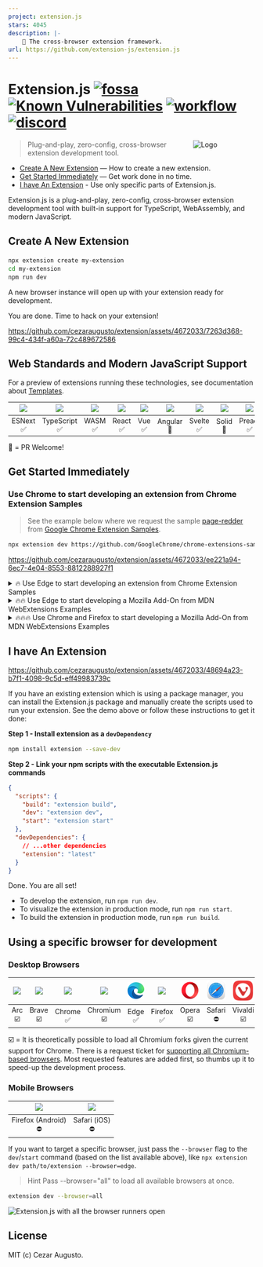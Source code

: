 ```yaml
---
project: extension.js
stars: 4045
description: |-
    🧩 The cross-browser extension framework.
url: https://github.com/extension-js/extension.js
---
```


[action-image]: https://github.com/extension-js/extension.js/actions/workflows/ci.yml/badge.svg?branch=main
[action-url]: https://github.com/extension-js/extension.js/actions
[npm-image]: https://img.shields.io/npm/v/extension.svg
[npm-url]: https://npmjs.org/package/extension
[downloads-image]: https://img.shields.io/npm/dm/extension.svg
[downloads-url]: https://npmjs.org/package/extension
[node]: https://img.shields.io/node/v/extension.svg
[node-url]: https://nodejs.org
[prs]: https://img.shields.io/badge/PRs-welcome-brightgreen.svg
[prs-url]: https://github.com/extension-js/extension/blob/main/CONTRIBUTING.md
[snyk-image]: https://snyk.io/test/github/extension-js/extension/badge.svg
[snyk-url]: https://snyk.io/test/github/extension-js/extension
[fossa-image]: https://app.fossa.com/api/projects/git%2Bgithub.com%2Fcezaraugusto%2Fextension.svg?type=shield&issueType=license
[fossa-url]: https://app.fossa.com/projects/git%2Bgithub.com%2Fcezaraugusto%2Fextension?ref=badge_shield&issueType=license
[discord-image]: https://img.shields.io/discord/1253608412890271755?label=Discord&logo=discord&style=flat
[discord-url]: https://discord.gg/v9h2RgeTSN

# Extension.js [![fossa][fossa-image]][fossa-url] [![Known Vulnerabilities][snyk-image]][snyk-url] [![workflow][action-image]][action-url] [![discord][discord-image]][discord-url]

<!-- > Plug-and-play, zero-config, cross-browser extension development tool. -->

<!-- > Make it very easy to develop cross-browser extensions. -->

<!-- <img alt="Extension.js with all the browser runners open" src="https://github.com/cezaraugusto/extension.js/assets/4672033/f0f5bbfc-e873-4856-9fdd-db2b42d9ab96">
<hr> -->

<img alt="Logo" align="right" src="https://user-images.githubusercontent.com/4672033/102850460-4d22aa80-43f8-11eb-82db-9efce586f73e.png" width="25%" />

<!-- **Create cross-browser extensions with no build configuration.** -->

> Plug-and-play, zero-config, cross-browser extension development tool.

- [Create A New Extension](#create-a-new-extension) — How to create a new extension.
- [Get Started Immediately](#get-started-immediately) — Get work done in no time.
- [I have An Extension](#i-have-an-extension) - Use only specific parts of Extension.js.

Extension.js is a plug-and-play, zero-config, cross-browser extension development tool with built-in support for TypeScript, WebAssembly, and modern JavaScript.

## Create A New Extension

```bash
npx extension create my-extension
cd my-extension
npm run dev
```

A new browser instance will open up with your extension ready for development.

You are done. Time to hack on your extension!

https://github.com/cezaraugusto/extension/assets/4672033/7263d368-99c4-434f-a60a-72c489672586

## Web Standards and Modern JavaScript Support

For a preview of extensions running these technologies, see documentation about [Templates](https://extension.js.org/docs/getting-started/templates).

| <img src="https://github.com/cezaraugusto/extension.js/assets/4672033/a9e2541a-96f0-4caa-9fc9-5fc5c3e901c8" width="70"> | <img src="https://github.com/cezaraugusto/extension.js/assets/4672033/b42c5330-9e2a-4045-99c3-1f7d264dfaf4" width="70"> | <img src="https://github.com/cezaraugusto/extension.js/assets/4672033/f19edff3-9005-4f50-b05c-fba615896a7f" width="70"> | <img src="https://github.com/cezaraugusto/extension.js/assets/4672033/ff64721d-d145-4213-930d-e70193f8d57e" width="70"> | <img src="https://github.com/cezaraugusto/extension.js/assets/4672033/15f1314a-aa65-4ce2-a3f3-cf53c4f730cf" width="70"> | <img src="https://github.com/cezaraugusto/extension.js/assets/4672033/c5f8a127-3c2a-4ceb-bb46-948cf2c8bd89" width="70"> | <img src="https://github.com/cezaraugusto/extension.js/assets/4672033/de1082fd-7cf6-4202-8c12-a5c3cd3e5b42" width="70"> | <img src="https://github.com/cezaraugusto/extension.js/assets/4672033/78e5fe3d-dc79-4aa2-954e-1a5973d1d9db" width="70"> | <img src="https://github.com/cezaraugusto/extension.js/assets/4672033/8807efd9-93e5-4db5-a1d2-9ac524f7ecc2" width="70"> |
| :---------------------------------------------------------------------------------------------------------------------: | :---------------------------------------------------------------------------------------------------------------------: | :---------------------------------------------------------------------------------------------------------------------: | :---------------------------------------------------------------------------------------------------------------------: | :---------------------------------------------------------------------------------------------------------------------: | :---------------------------------------------------------------------------------------------------------------------: | :---------------------------------------------------------------------------------------------------------------------: | :---------------------------------------------------------------------------------------------------------------------: | :---------------------------------------------------------------------------------------------------------------------: |
|                                                      ESNext<br>✅                                                       |                                                    TypeScript<br>✅                                                     |                                                       WASM<br>✅                                                        |                                                       React<br>✅                                                       |                                                        Vue<br>✅                                                        |                                                      Angular<br>👋                                                      |                                                      Svelte<br>✅                                                       |                                                       Solid<br>👋                                                       |                                                      Preact<br>✅                                                       |

👋 = PR Welcome!

## Get Started Immediately

### Use Chrome to start developing an extension from Chrome Extension Samples

> See the example below where we request the sample [page-redder](https://github.com/GoogleChrome/chrome-extensions-samples/tree/main/functional-samples/sample.page-redder) from [Google Chrome Extension Samples](https://github.com/GoogleChrome/chrome-extensions-samples).

```bash
npx extension dev https://github.com/GoogleChrome/chrome-extensions-samples/tree/main/functional-samples/sample.page-redder --browser=edge
```

https://github.com/cezaraugusto/extension/assets/4672033/ee221a94-6ec7-4e04-8553-8812288927f1

</details>

<details>
   <summary>   
   🔥 Use Edge to start developing an extension from Chrome Extension Samples 
   </summary>

> See the example below where we request the sample [magic8ball](https://github.com/GoogleChrome/chrome-extensions-samples/tree/main/api-samples/topSites/magic8ball) from from [Google Chrome Extension Samples](https://github.com/GoogleChrome/chrome-extensions-samples) with Edge as the runtime browser.

```bash
npx extension dev https://github.com/GoogleChrome/chrome-extensions-samples/tree/main/api-samples/topSites/magic8ball --browser=edge
```

https://github.com/cezaraugusto/extension/assets/4672033/2db2a1f6-3110-4380-9a49-dc9d034146aa

</details>

<details>
   <summary>
   🔥🔥 Use Edge to start developing a Mozilla Add-On from MDN WebExtensions Examples
   </summary>

> See the example below where we request the sample [Apply CSS](https://github.com/mdn/webextensions-examples/tree/main/apply-css) from [MDN WebExtensions Examples](https://github.com/mdn/webextensions-examples) using Edge as the runtime browser.

```bash
npx extension dev https://github.com/mdn/webextensions-examples/tree/main/apply-css --browser=edge --polyfill=true
```

https://github.com/cezaraugusto/extension/assets/4672033/130cb430-1567-419c-8c90-23fddcf20f00

</details>

<details>
   <summary>
   🔥🔥🔥 Use Chrome and Firefox to start developing a Mozilla Add-On from MDN WebExtensions Examples
   </summary>

> See the example below where we request the sample [firefox-code-search](https://github.com/mdn/webextensions-examples/tree/main/firefox-code-search) from [MDN WebExtensions Examples](https://github.com/mdn/webextensions-examples) using Chrome and Firefox as the runtime browsers.

```bash
npx extension dev https://github.com/mdn/webextensions-examples/tree/main/firefox-code-search --browser=chrome,firefox --polyfill=true
```

https://github.com/cezaraugusto/extension.js/assets/4672033/ac94b608-c936-40df-bce7-63ffd7fe31c5

</details>

## I have An Extension

https://github.com/cezaraugusto/extension/assets/4672033/48694a23-b7f1-4098-9c5d-eff49983739c

If you have an existing extension which is using a package manager, you can install the Extension.js package and manually create the scripts used to run your extension. See the demo above or follow these instructions to get it done:

**Step 1 - Install extension as a `devDependency`**

```bash
npm install extension --save-dev
```

**Step 2 - Link your npm scripts with the executable Extension.js commands**

```json
{
  "scripts": {
    "build": "extension build",
    "dev": "extension dev",
    "start": "extension start"
  },
  "devDependencies": {
    // ...other dependencies
    "extension": "latest"
  }
}
```

Done. You are all set!

- To develop the extension, run `npm run dev`.
- To visualize the extension in production mode, run `npm run start`.
- To build the extension in production mode, run `npm run build`.

## Using a specific browser for development

### Desktop Browsers

| <img src="https://github.com/cezaraugusto/extension.js/assets/4672033/6ce53a31-c6f6-4a1c-b927-e9ec7fd2df78" width="70"> | <img src="https://raw.githubusercontent.com/alrra/browser-logos/main/src/brave/brave.svg" width="70"> | <img src="https://raw.githubusercontent.com/alrra/browser-logos/main/src/chrome/chrome.svg" width="70"> | <img src="https://raw.githubusercontent.com/alrra/browser-logos/main/src/chromium/chromium.svg" width="70"> | <img src="https://raw.githubusercontent.com/alrra/browser-logos/main/src/edge/edge.svg" width="70"> | <img src="https://raw.githubusercontent.com/alrra/browser-logos/main/src/firefox/firefox.svg" width="70"> | <img src="https://raw.githubusercontent.com/alrra/browser-logos/main/src/opera/opera.svg" width="70"> | <img width="70" src="https://raw.githubusercontent.com/alrra/browser-logos/main/src/safari/safari.svg"> | <img src="https://raw.githubusercontent.com/alrra/browser-logos/main/src/vivaldi/vivaldi.svg" width="70"> |
| :---------------------------------------------------------------------------------------------------------------------: | :---------------------------------------------------------------------------------------------------: | :-----------------------------------------------------------------------------------------------------: | :---------------------------------------------------------------------------------------------------------: | :-------------------------------------------------------------------------------------------------: | :-------------------------------------------------------------------------------------------------------: | :---------------------------------------------------------------------------------------------------: | :-----------------------------------------------------------------------------------------------------: | :-------------------------------------------------------------------------------------------------------: |
|                                                        Arc<br>☑️                                                        |                                              Brave<br>☑️                                              |                                              Chrome<br>✅                                               |                                               Chromium<br>☑️                                                |                                             Edge<br>✅                                              |                                               Firefox<br>✅                                               |                                              Opera<br>☑️                                              |                                              Safari<br>⛔️                                              |                                               Vivaldi<br>☑️                                               |

☑️ = It is theoretically possible to load all Chromium forks given the current support for Chrome. There is a request ticket for [supporting all Chromium-based browsers](https://github.com/cezaraugusto/extension.js/issues/59). Most requested features are added first, so thumbs up it to speed-up the development process.

### Mobile Browsers

| <img src="https://raw.githubusercontent.com/alrra/browser-logos/main/src/firefox/firefox.svg" width="70"> | <img src="https://raw.githubusercontent.com/alrra/browser-logos/main/src/safari-ios/safari-ios.svg" width="70"> |
| :-------------------------------------------------------------------------------------------------------: | :-------------------------------------------------------------------------------------------------------------: |
|                                         Firefox (Android)<br>⛔️                                          |                                               Safari (iOS)<br>⛔️                                               |

If you want to target a specific browser, just pass the `--browser` flag to the `dev`/`start` command (based on the list available above), like `npx extension dev path/to/extension --browser=edge`.

> Hint
> Pass --browser="all" to load all available browsers at once.

```sh
extension dev --browser=all
```

<img alt="Extension.js with all the browser runners open" src="https://github.com/cezaraugusto/extension.js/assets/4672033/f0f5bbfc-e873-4856-9fdd-db2b42d9ab96">

## License

MIT (c) Cezar Augusto.

